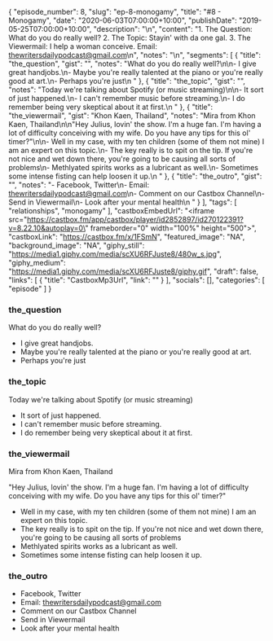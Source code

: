 {
	"episode_number": 8,
	"slug": "ep-8-monogamy",
	"title": "#8 - Monogamy",
	"date": "2020-06-03T07:00:00+10:00",
	"publishDate": "2019-05-25T07:00:00+10:00",
	"description": "\n",
	"content": "1. The Question: What do you do really well? 2. The Topic: Stayin' with da one gal. 3. The Viewermail: I help a woman conceive. Email: thewritersdailypodcast@gmail.com\n",
	"notes": "\n",
	"segments": [
		{
			"title": "the_question",
			"gist": "",
			"notes": "What do you do really well?\n\n- I give great handjobs.\n- Maybe you're really talented at the piano or you're really good at art.\n- Perhaps you're just\n      "
		},
		{
			"title": "the_topic",
			"gist": "",
			"notes": "Today we're talking about Spotify (or music streaming)\n\n- It sort of just happened.\n- I can't remember music before streaming.\n- I do remember being very skeptical about it at first.\n      "
		},
		{
			"title": "the_viewermail",
			"gist": "Khon Kaen, Thailand",
			"notes": "Mira  from Khon Kaen, Thailand\n\n\"Hey Julius, lovin' the show. I'm a huge fan. I'm having a lot of difficulty conceiving with my wife. Do you have any tips for this ol' timer?\"\n\n- Well in my case, with my ten children (some of them not mine) I am an expert on this topic.\n- The key really is to spit on the tip. If you're not nice and wet down there, you're going to be causing all sorts of problems\n- Methlyated spirits works as a lubricant as well.\n- Sometimes some intense fisting can help loosen it up.\n      "
		},
		{
			"title": "the_outro",
			"gist": "",
			"notes": "- Facebook, Twitter\n- Email: thewritersdailypodcast@gmail.com\n- Comment on our Castbox Channel\n- Send in Viewermail\n- Look after your mental health\n      "
		}
	],
	"tags": [
		"relationships",
		"monogamy"
	],
	"castboxEmbedUrl": "<iframe src=\"https://castbox.fm/app/castbox/player/id2852897/id270122391?v=8.22.10&autoplay=0\" frameborder=\"0\" width=\"100%\" height=\"500\"></iframe>",
	"castboxLink": "https://castbox.fm/x/1FSmN",
	"featured_image": "NA",
	"background_image": "NA",
	"giphy_still": "https://media1.giphy.com/media/scXU6RFJuste8/480w_s.jpg",
	"giphy_medium": "https://media1.giphy.com/media/scXU6RFJuste8/giphy.gif",
	"draft": false,
	"links": [
		{
			"title": "CastboxMp3Url",
			"link": ""
		}
	],
	"socials": [],
	"categories": [
		"episode"
	]
}

### the_question

What do you do really well?

- I give great handjobs.
- Maybe you're really talented at the piano or you're really good at art.
- Perhaps you're just
      
### the_topic

Today we're talking about Spotify (or music streaming)

- It sort of just happened.
- I can't remember music before streaming.
- I do remember being very skeptical about it at first.
      
### the_viewermail

Mira  from Khon Kaen, Thailand

"Hey Julius, lovin' the show. I'm a huge fan. I'm having a lot of difficulty conceiving with my wife. Do you have any tips for this ol' timer?"

- Well in my case, with my ten children (some of them not mine) I am an expert on this topic.
- The key really is to spit on the tip. If you're not nice and wet down there, you're going to be causing all sorts of problems
- Methlyated spirits works as a lubricant as well.
- Sometimes some intense fisting can help loosen it up.
      
### the_outro

- Facebook, Twitter
- Email: thewritersdailypodcast@gmail.com
- Comment on our Castbox Channel
- Send in Viewermail
- Look after your mental health
      
